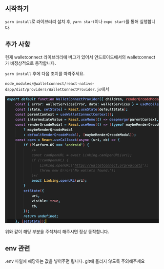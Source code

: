 ## 시작하기

`yarn install`로 라이브러리 설치 후, `yarn start`이나 `expo start`를 통해 실행합니다.

## 추가 사항

현재 walletconnect 라이브러리에 버그가 있어서 안드로이드에서의 walletconnect가 비정상적으로 동작합니다.

`yarn install` 후에 다음 조치를 따라주세요.

`node_modules/@walletconnect/react-native-dapp/dist/providers/WalletConnectProvider.js`에서

![alt text](./assets/images/readme_codeexample.png)

위와 같이 해당 부분을 주석처리 해주시면 정상 동작합니다.


## env 관련

.env 파일에 해당하는 값을 넣어주면 됩니다.
git에 올리지 않도록 주의해주세요

